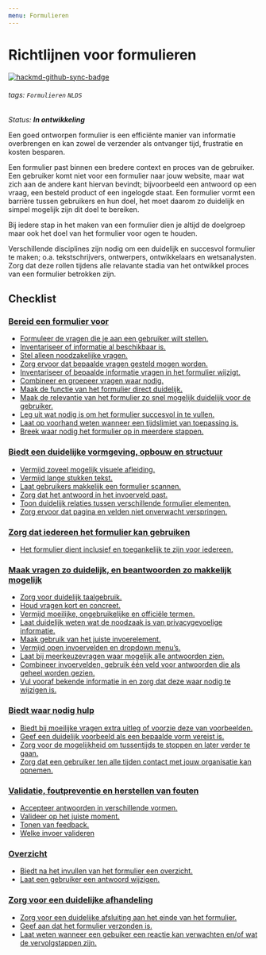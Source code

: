 ```yaml
---
menu: Formulieren
---
```


# Richtlijnen voor formulieren

[![hackmd-github-sync-badge](https://hackmd.io/vXazt598Sn2t358J65D8Qg/badge)](https://hackmd.io/vXazt598Sn2t358J65D8Qg)

###### tags: `Formulieren` `NLDS`

_Status: **In ontwikkeling**_

Een goed ontworpen formulier is een efficiënte manier van informatie overbrengen en kan zowel de verzender als ontvanger tijd, frustratie en kosten besparen. 

Een formulier past binnen een bredere context en proces van de gebruiker. Een gebruiker komt niet voor een formulier naar jouw website, maar wat zich aan de andere kant hiervan bevindt; bijvoorbeeld een antwoord op een vraag, een besteld product of een ingelogde staat. Een formulier vormt een barrière tussen gebruikers en hun doel, het moet daarom zo duidelijk en simpel mogelijk zijn dit doel te bereiken.

Bij iedere stap in het maken van een formulier dien je altijd de doelgroep maar ook het doel van het formulier voor ogen te houden.

Verschillende disciplines zijn nodig om een duidelijk en succesvol formulier te maken; o.a. tekstschrijvers, ontwerpers, ontwikkelaars en wetsanalysten. Zorg dat deze rollen tijdens alle relavante stadia van het ontwikkel proces van een formulier betrokken zijn.

## Checklist

### [Bereid een formulier voor](./formulieren-formulier-voorbereiden)

- [Formuleer de vragen die je aan een gebruiker wilt stellen.](https://hackmd.io/gZriDtYKQBqxLVVAtkMtvg#Formuleer-de-vragen-die-je-aan-een-gebruiker-wilt-stellen)
- [Inventariseer of informatie al beschikbaar is.](https://hackmd.io/gZriDtYKQBqxLVVAtkMtvg#Inventariseer-of-informatie-al-beschikbaar-is)
- [Stel alleen noodzakelijke vragen.](https://hackmd.io/gZriDtYKQBqxLVVAtkMtvg#Stel-alleen-noodzakelijke-vragen)
- [Zorg ervoor dat bepaalde vragen gesteld mogen worden.](https://hackmd.io/gZriDtYKQBqxLVVAtkMtvg#Zorg-ervoor-dat-bepaalde-vragen-gesteld-mogen-worden)
- [Inventariseer of bepaalde informatie vragen in het formulier wijzigt.](https://hackmd.io/gZriDtYKQBqxLVVAtkMtvg#Selectieafhankelijke-vragen)
- [Combineer en groepeer vragen waar nodig.](https://hackmd.io/gZriDtYKQBqxLVVAtkMtvg#Combineer-en-groepeer-vragen-waar-nodig)
- [Maak de functie van het formulier direct duidelijk.](https://hackmd.io/gZriDtYKQBqxLVVAtkMtvg#Maak-de-functie-van-het-formulier-direct-duidelijk)
- [Maak de relevantie van het formulier zo snel mogelijk duidelijk voor de gebruiker.](https://hackmd.io/gZriDtYKQBqxLVVAtkMtvg#Maak-zo-snel-mogelijk-duidelijk-of-het-formulier-relevant-is-voor-de-gebruiker)
- [Leg uit wat nodig is om het formulier succesvol in te vullen.](https://hackmd.io/gZriDtYKQBqxLVVAtkMtvg#Leg-uit-wat-een-gebruiker-nodig-heeft-om-het-formulier-succesvol-in-te-vullen)
- [Laat op voorhand weten wanneer een tijdslimiet van toepassing is.](https://hackmd.io/gZriDtYKQBqxLVVAtkMtvg#Laat-op-voorhand-weten-wanneer-een-tijdslimiet-van-toepassing-is)
- [Breek waar nodig het formulier op in meerdere stappen.](https://hackmd.io/gZriDtYKQBqxLVVAtkMtvg#Meerstappen-formulieren)

### [Biedt een duidelijke vormgeving, opbouw en structuur](https://hackmd.io/8IguZZ2YRvCA3vpuoc0EyQ)

- [Vermijd zoveel mogelijk visuele afleiding.](https://hackmd.io/8IguZZ2YRvCA3vpuoc0EyQ#Vermijd-zoveel-mogelijk-visuele-afleiding)
- [Vermijd lange stukken tekst.](https://hackmd.io/8IguZZ2YRvCA3vpuoc0EyQ#Vermijd-lange-stukken-tekst)
- [Laat gebruikers makkelijk een formulier scannen.](https://hackmd.io/8IguZZ2YRvCA3vpuoc0EyQ#Laat-gebruikers-makkelijk-een-formulier-scannen)
- [Zorg dat het antwoord in het invoerveld past.](https://hackmd.io/8IguZZ2YRvCA3vpuoc0EyQ#Zorg-dat-het-antwoord-in-het-invoerveld-past)
- [Toon duidelijk relaties tussen verschillende formulier elementen.](https://hackmd.io/8IguZZ2YRvCA3vpuoc0EyQ#Toon-duidelijk-de-relatie-tussen-verschillende-formulier-elementen)
- [Zorg ervoor dat pagina en velden niet onverwacht verspringen.](https://hackmd.io/8IguZZ2YRvCA3vpuoc0EyQ#Zorg-ervoor-dat-pagina-en-velden-niet-onverwacht-verspringen)

### [Zorg dat iedereen het formulier kan gebruiken](https://hackmd.io/Z0sXqINxRQuLdxoLbUiGWw)

- [Het formulier dient inclusief en toegankelijk te zijn voor iedereen.](https://hackmd.io/Z0sXqINxRQuLdxoLbUiGWw)

### [Maak vragen zo duidelijk, en beantwoorden zo makkelijk mogelijk](https://hackmd.io/WaIXqtnnQNy6GaRJRX6ENA)

- [Zorg voor duidelijk taalgebruik.](https://hackmd.io/WaIXqtnnQNy6GaRJRX6ENA#Zorg-voor-duidelijk-taalgebruik)
- [Houd vragen kort en concreet.](https://hackmd.io/WaIXqtnnQNy6GaRJRX6ENA#Houd-vragen-kort-en-concreet)
- [Vermijd moeilijke, ongebruikelijke en officiële termen.](https://hackmd.io/WaIXqtnnQNy6GaRJRX6ENA#Vermijd-moeilijke-ongebruikelijke-en-offici%C3%ABle-termen)
- [Laat duidelijk weten wat de noodzaak is van privacygevoelige informatie.](https://hackmd.io/WaIXqtnnQNy6GaRJRX6ENA#Informeer-over-de-noodzaak-van-privacygevoelige-informatie)
- [Maak gebruik van het juiste invoerelement.]()
- [Vermijd open invoervelden en dropdown menu’s.](https://hackmd.io/WaIXqtnnQNy6GaRJRX6ENA#Vermijd-open-invoervelden-en-dropdown-menu%E2%80%99s)
- [Laat bij meerkeuzevragen waar mogelijk alle antwoorden zien.](https://hackmd.io/WaIXqtnnQNy6GaRJRX6ENA#Laat-bij-meerkeuzevragen-waar-mogelijk-alle-antwoorden-zien)
- [Combineer invoervelden, gebruik één veld voor antwoorden die als geheel worden gezien.](https://hackmd.io/WaIXqtnnQNy6GaRJRX6ENA#Combineer-invoervelden-gebruik-zo-veel-mogelijk-%C3%A9%C3%A9n-veld-voor-antwoorden-die-als-geheel-worden-gezien)
- [Vul vooraf bekende informatie in en zorg dat deze waar nodig te wijzigen is.](https://hackmd.io/WaIXqtnnQNy6GaRJRX6ENA#Vul-vooraf-bekende-informatie-in)


### [Biedt waar nodig hulp](https://hackmd.io/_8d2TCZWThyjfsuwCFKh8A)

- [Biedt bij moeilijke vragen extra uitleg of voorzie deze van voorbeelden.](https://hackmd.io/_8d2TCZWThyjfsuwCFKh8A#Biedt-bij-moeilijke-vragen-extra-uitleg-of-voorzie-deze-van-voorbeelden)
- [Geef een duidelijk voorbeeld als een bepaalde vorm vereist is.](https://hackmd.io/_8d2TCZWThyjfsuwCFKh8A#Geef-een-voorbeeld-als-een-bepaalde-vorm-vereist-is)
- [Zorg voor de mogelijkheid om tussentijds te stoppen en later verder te gaan.](https://hackmd.io/_8d2TCZWThyjfsuwCFKh8A#Zorg-voor-de-mogelijkheid-om-tussentijds-te-stoppen-en-later-verder-te-gaan)
- [Zorg dat een gebruiker ten alle tijden contact met jouw organisatie kan opnemen.](https://hackmd.io/_8d2TCZWThyjfsuwCFKh8A#Zorg-dat-een-gebruiker-ten-alle-tijden-contact-op-kan-nemen)


### [Validatie, foutpreventie en herstellen van fouten](https://hackmd.io/cfSBF3OVSiGzldZ__ykc9Q)

- [Accepteer antwoorden in verschillende vormen.](https://hackmd.io/cfSBF3OVSiGzldZ__ykc9Q#Accepteer-antwoorden-in-verschillende-vormen)
- [Valideer op het juiste moment.](https://hackmd.io/cfSBF3OVSiGzldZ__ykc9Q#Valideer-op-het-juiste-moment)
- [Tonen van feedback.](https://hackmd.io/cfSBF3OVSiGzldZ__ykc9Q#Tonen-van-feedback)
- [Welke invoer valideren](https://hackmd.io/cfSBF3OVSiGzldZ__ykc9Q#Welke-invoer-valideren)

### [Overzicht](https://hackmd.io/lPnQNMiySWqeii_f1MDtaA#Richtlijnen-voor-formulieren-Overzicht)

- [Biedt na het invullen van het formulier een overzicht.](https://hackmd.io/lPnQNMiySWqeii_f1MDtaA#Biedt-een-overzicht-van-het-formulier)
- [Laat een gebruiker een antwoord wijzigen.](https://hackmd.io/lPnQNMiySWqeii_f1MDtaA#Laat-een-gebruiker-een-antwoord-wijzigen)

### [Zorg voor een duidelijke afhandeling](https://hackmd.io/dB2Q_lJOSt6d9XApdbs2Aw)

- [Zorg voor een duidelijke afsluiting aan het einde van het formulier.](https://hackmd.io/dB2Q_lJOSt6d9XApdbs2Aw#Zorg-voor-een-duidelijke-afsluiting)
- [Geef aan dat het formulier verzonden is.](https://hackmd.io/dB2Q_lJOSt6d9XApdbs2Aw#Geef-aan-dat-het-formulier-verzonden-is)
- [Laat weten wanneer een gebuiker een reactie kan verwachten en/of wat de vervolgstappen zijn.](https://hackmd.io/dB2Q_lJOSt6d9XApdbs2Aw#Vervolgstappen)
